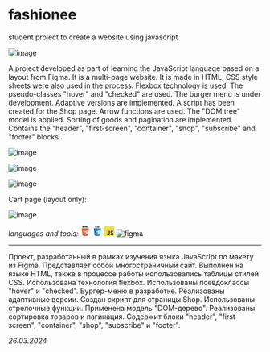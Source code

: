 # fashionee
student project to create a website using javascript

![image](https://github.com/user-attachments/assets/2857c5a9-532d-49aa-8764-0fbb8e726a0b)

A project developed as part of learning the JavaScript language based on a layout from Figma. It is a multi-page website.  It is made in HTML, CSS style sheets were also used in the process. Flexbox technology is used. The pseudo-classes "hover" and "checked" are used. The burger menu is under development. Adaptive versions are implemented. A script has been created for the Shop page. Arrow functions are used. The "DOM tree" model is applied. Sorting of goods and pagination are implemented.
Contains the "header", "first-screen", "container", "shop", "subscribe" and "footer" blocks.

![image](https://github.com/user-attachments/assets/f33e3d39-ab7c-4d4f-8e9d-35ec54e2d0d8)

![image](https://github.com/user-attachments/assets/109db355-0a09-4190-b69f-f32fd2d4a0d3)

![image](https://github.com/user-attachments/assets/67d05c06-07d0-4fa5-990f-603ee0adce88)

Cart page (layout only):

![image](https://github.com/user-attachments/assets/e1cf3c8a-a76e-4dcf-8e1a-07e051a442d2)

<i>languages and tools:</i> 
<img src="https://raw.githubusercontent.com/devicons/devicon/master/icons/html5/html5-original-wordmark.svg" alt="html5" width="20" height="20"/>
<img src="https://raw.githubusercontent.com/devicons/devicon/master/icons/css3/css3-original-wordmark.svg" alt="css3" width="20" height="20"/>
<img src="https://raw.githubusercontent.com/devicons/devicon/master/icons/javascript/javascript-original.svg" alt="javascript" width="20" height="20"/>
<img src="https://www.vectorlogo.zone/logos/figma/figma-icon.svg" alt="figma" width="15" height="15"/>

<hr>

Проект, разработанный в рамках изучения языка JavaScript по макету из Figma. Представляет собой многостраничный сайт.  Выполнен на языке HTML, также в процессе работы использовались таблицы стилей CSS. Использована технология flexbox. Использованы псевдоклассы "hover" и "checked". Бургер-меню в разработке. Реализованы адаптивные версии. Создан скрипт для страницы Shop. Использованы стрелочные функции. Применена модель "DOM-дерево". Реализованы сортировка товаров и пагинация.
Содержит блоки "header", "first-screen", "container", "shop", "subscribe" и "footer".

<i>26.03.2024</i>
